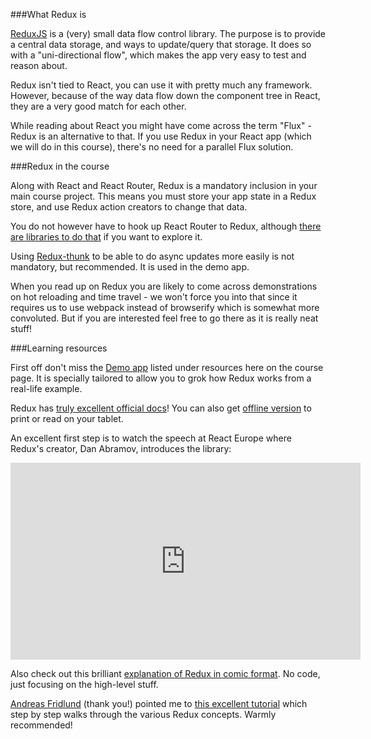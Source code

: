 
###What Redux is

[ReduxJS](http://redux.js.org/) is a (very) small data flow control library. The purpose is to provide a central data storage, and ways to update/query that storage. It does so with a "uni-directional flow", which makes the app very easy to test and reason about.

Redux isn't tied to React, you can use it with pretty much any framework. However, because of the way data flow down the component tree in React, they are a very good match for each other. 

While reading about React you might have come across the term "Flux" - Redux is an alternative to that. If you use Redux in your React app (which we will do in this course), there's no need for a parallel Flux solution.

###Redux in the course

Along with React and React Router, Redux is a mandatory inclusion in your main course project. This means you must store your app state in a Redux store, and use Redux action creators to change that data. 

You do not however have to hook up React Router to Redux, although [there are libraries to do that](https://github.com/rackt/redux-router) if you want to explore it.

Using [Redux-thunk](https://github.com/gaearon/redux-thunk) to be able to do async updates more easily is not mandatory, but recommended. It is used in the demo app.

When you read up on Redux you are likely to come across demonstrations on hot reloading and time travel - we won't force you into that since it requires us to use webpack instead of browserify which is somewhat more convoluted. But if you are interested feel free to go there as it is really neat stuff!

###Learning resources

First off don't miss the [Demo app](../demo-app/) listed under resources here on the course page. It is specially tailored to allow you to grok how Redux works from a real-life example.

Redux has [truly excellent official docs](http://redux.js.org/)!  You can also get [offline version](https://github.com/paulkogel/redux-offline-docs) to print or read on your tablet.

An excellent first step is to watch the speech at React Europe where Redux's creator, Dan Abramov, introduces the library:

<iframe width="560" height="315" src="https://www.youtube.com/embed/xsSnOQynTHs" frameborder="0" allowfullscreen></iframe>

Also check out this brilliant [explanation of Redux in comic format](https://code-cartoons.com/a-cartoon-intro-to-redux-3afb775501a6). No code, just focusing on the high-level stuff.

[Andreas Fridlund](http://blog.krawaller.se/riaguild2015/#/member/afrxx09) (thank you!) pointed me to [this excellent tutorial](https://github.com/happypoulp/redux-tutorial) which step by step walks through the various Redux concepts. Warmly recommended!